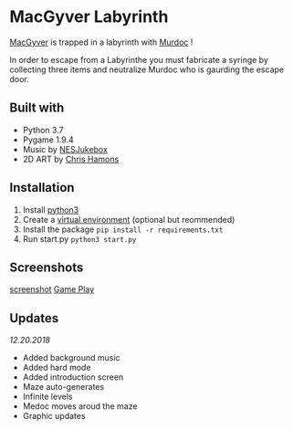 # MacGyver Labyrinth

[MacGyver](https://youtu.be/yOEe1uzurKo) is trapped in a labyrinth with [Murdoc](https://en.wikipedia.org/wiki/Murdoc) !

In order to escape from a Labyrinthe you must fabricate a syringe by collecting three items and neutralize Murdoc who is gaurding the escape door.

## Built with
- Python 3.7
- Pygame 1.9.4
- Music by [NESJukebox](https://www.youtube.com/watch?v=LGKr210r_Fc)
- 2D ART by [Chris Hamons](https://opengameart.org/content/dungeon-crawl-32x32-tiles-supplemental)

## Installation
1. Install [python3](https://www.python.org/downloads/)
2. Create a [virtual environment](https://docs.python.org/3/library/venv.html) (optional but reommended)
3. Install the package
    `pip install -r requirements.txt`
4. Run start.py
    `python3 start.py`

## Screenshots
[screenshot](./images/screenshot_1.jpg)
[Game Play](./images/screenshot_2.jpg)

## Updates
*12.20.2018*
- Added background music
- Added hard mode
- Added introduction screen
- Maze auto-generates
- Infinite levels
- Medoc moves aroud the maze
- Graphic updates
